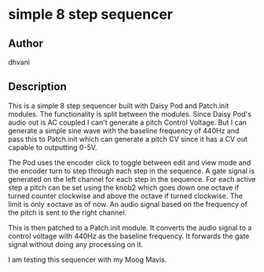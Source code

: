 # simple 8 step sequencer

## Author

dhvani

## Description

This is a simple 8 step sequencer built with Daisy Pod and Patch.init modules. The functionality is split between the modules. Since Daisy Pod's audio out is AC coupled I can't generate a pitch Control Voltage. But I can generate a simple sine wave with the baseline frequency of 440Hz and pass this to Patch.init which can generate a pitch CV since it has a CV out capable to outputting 0-5V.

The Pod uses the encoder click to toggle between edit and view mode and the encoder turn to step through each step in the sequence. A gate signal is generated on the left channel for each step in the sequence. For each active step a pitch can be set using the knob2 which goes down one octave if turned counter clockwise and above the octave if turned clockwise. The limit is only ±octave as of now. An audio signal based on the frequency of the pitch is sent to the right channel.

This is then patched to a Patch.init module. It converts the audio signal to a control voltage with 440Hz as the baseline frequency. It forwards the gate signal without doing any processing on it.

I am testing this sequencer with my Moog Mavis.
